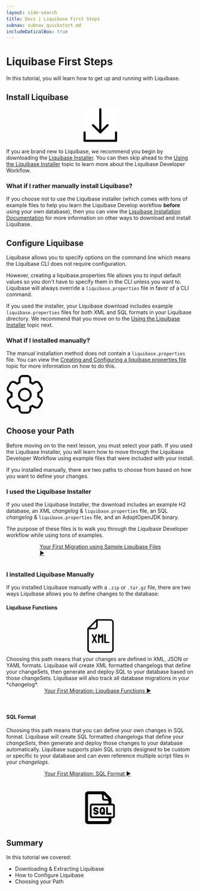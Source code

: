 ```yaml
---
layout: side-search
title: Docs | Liquibase First Steps 
subnav: subnav_quickstart.md
includeDaticalBox: true
---
```

# Liquibase First Steps
In this tutorial, you will learn how to get up and running with Liquibase.

## Install Liquibase
<div class="tile-container">
  <div class="tile-item" align="center">
    <img src="/images/quickstart/download_icon.png" width="90px" alt="Download Icon">
  </div>

<div class="tile-item" markdown="1">

If you are brand new to Liquibase, we recommend you begin by downloading the <a href="https://download.liquibase.org/download/?frm=n" target="_blank">Liquibase Installer</a>. You can then skip ahead to the <a href="/documentation/workflows/using-the-lb-installer.html">Using the Liquibase Installer</a> topic to learn more about the Liquibase Developer Workflow.

### What if I rather manually install Liquibase?
If you choose not to use the Liquibase installer (which comes with tons of example files to help you learn the Liquibase Develop workflow **before** using your own database), then you can view the [Liquibase Installation Documentation](/documentation/installation/index.html) for more information on other ways to download and install Liquibase.
</div>
</div>

## Configure Liquibase
<div class="tile-container">
<div class="tile-item" markdown="1">

Liquibase allows you to specify options on the command line which means the Liquibase CLI does not require configuration. 

However, creating a liquibase.properties file allows you to input default values so you don't have to specify them in the CLI unless you want to. Liquibase will always override a `liquibase.properties` file in favor of a CLI command.

If you used the installer, your Liquibase download includes example `liquibase.properties` files for both XML and SQL formats in your Liquibase directory. We recommend that you move on to the <a href="/documentation/workflows/using-the-lb-installer.html">Using the Liquibase Installer</a> topic next.

### What if I installed manually?

The manual installation method does not contain a `liquibase.properties` file. You can view the [Creating and Configuring a liquibase.properties file](/documentation/config_properties.html) topic for more information on how to do this.
</div>

<div class="tile-item">
  <img src="/images/quickstart/configure.png" width="100px" alt="Configure Icon">
  </div>
</div>

## Choose your Path
Before moving on to the next lesson, you must select your path. If you used the Liquibase Installer, you will learn how to move through the Liquibase Developer Workflow using example files that were included with your install. 

If you installed manually, there are two paths to choose from based on how you want to define your changes.

### **I used the Liquibase Installer**
If you used the Liquibase Installer, the download includes an example H2 database, an XML *changelog* & `liquibase.properties` file, an SQL *changelog* & `liquibase.properties` file, and an AdoptOpenJDK binary.

The purpose of these files is to walk you through the Liquibase Developer workflow while using tons of examples.

<div class="cta-container" style="margin-left: auto; margin-right: auto; width: 325px; height: 50px">
<div class="cta cta--block"><a href="/documentation/workflows/using-the-lb-installer.html">Your First Migration using Sample Liquibase Files ►</a></div></div>

### **I installed Liquibase Manually**
If you installed Liquibase manually with a `.zip` or `.tar.gz` file, there are two ways Liquibase allows you to define changes to the database:

#### Liquibase Functions

<div class="tile-container">
  <div class="tile-item" align="center">
    <img src="/images/quickstart/xml-icon.png" width="100px" alt="XML Icon">
  </div>

<div class="tile-item" markdown="1">
Choosing this path means that your changes are defined in XML, JSON or YAML formats. Liquibase will create XML formatted changelogs that define your changeSets, then generate and deploy SQL to your database based on those changeSets. Liquibase will also track all database migrations in your *changelog*. 
<div class="cta-container" style="margin-left: auto; margin-right: auto; width: 300px; height: 50px">
<div class="cta cta--block"><a href="/get_started/quickstart_lb.html">Your First Migration: Liquibase Functions ►</a></div></div>
</div>
</div>
<div class="tile-container">
<div class="tile-item" markdown="1">

#### SQL Format
Choosing this path means that you can define your own changes in SQL format. Liquibase will create SQL formatted changelogs that define your *changeSets*, then generate and deploy those changes to your database automatically. Liquibase supports plain SQL scripts designed to be custom or specific to your database and can even reference multiple script files in your *changelogs*.  
<div class="cta-container" style="margin-left: auto; margin-right: auto; width: 300px; height: 50px">
<div class="cta cta--block"><a href="/get_started/quickstart_sql.html">Your First Migration: SQL Format ►</a>
</div></div></div>

<div class="tile-item" align="center">
    <img src="/images/quickstart/sql-icon.png" width="100px" alt="SQL Icon">
  </div>
</div>

## Summary
In this tutorial we covered:
-   Downloading & Extracting Liquibase
-   How to Configure Liquibase
-   Choosing your Path